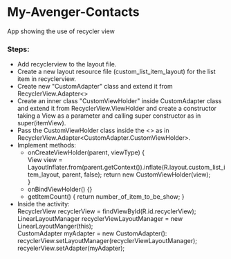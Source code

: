 # My-Avenger-Contacts
App showing the use of recycler view

### Steps: 
- Add recyclerview to the layout file.
- Create a new layout resource file (custom_list_item_layout) for the list item in recyclerview.
- Create new "CustomAdapter" class and extend it from RecyclerView.Adapter<>
- Create an inner class "CustomViewHolder" inside CustomAdapter class and extend it from RecyclerView.ViewHolder and create a constructor taking a View as a parameter and calling super constructor as in super(itemView).
- Pass the CustomViewHolder class inside the <> as in RecyclerView.Adapter<CustomAdapter.CustomViewHolder>.
- Implement methods:
  * onCreateViewHolder(parent, viewType) {</br>
      View view = LayoutInflater.from(parent.getContext()).inflate(R.layout.custom_list_item_layout, parent, false);
      return new CustomViewHolder(view); </br>
      }
  * onBindViewHolder() {}
  * getItemCount() { return number_of_item_to_be_show; }
- Inside the activity:</br>
  RecyclerView recyclerView = findViewById(R.id.recyclerView);</br>
  LinearLayoutManager recyclerViewLayoutManager = new LinearLayoutManger(this);</br>
  CustomAdapter myAdapter = new CustomAdapter():</br>
  recyclerView.setLayoutManager(recyclerViewLayoutManager);</br>
  recyelerView.setAdapter(myAdapter);</br>
